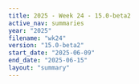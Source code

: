```yaml
---
title: 2025 - Week 24 - 15.0-beta2
active_nav: summaries
year: "2025"
filename: "wk24"
version: "15.0-beta2"
start_date: "2025-06-09"
end_date: "2025-06-15"
layout: "summary"
---
```

